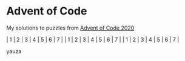 # Advent of Code

My solutions to puzzles from [Advent of Code 2020](https://adventofcode.com/)

| 1 | 2 | 3 | 4 | 5 | 6 | 7 |
| 1 | 2 | 3 | 4 | 5 | 6 | 7 |
| 1 | 2 | 3 | 4 | 5 | 6 | 7 |

yauza
